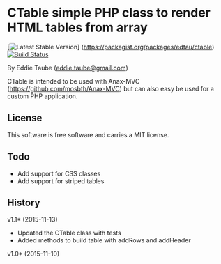 CTable simple PHP class to render HTML tables from array
==================================

[![Latest Stable Version](https://poser.pugx.org/leaphly/cart-bundle/version.png)]
(https://packagist.org/packages/edtau/ctable)
[![Build Status](https://travis-ci.org/edtau/edtauTable.svg?branch=master)](https://travis-ci.org/edtau/edtauTable)

 
 
 
By Eddie Taube (eddie.taube@gmail.com)

CTable is intended to be used with Anax-MVC (https://github.com/mosbth/Anax-MVC) but can also easy be used for a custom 
PHP application. 


License
----------------------------------

This software is free software and carries a MIT license.



Todo
----------------------------------

* Add support for CSS classes 
* Add support for striped tables
 


History
----------------------------------
v1.1* (2015-11-13)
* Updated the CTable class with tests
* Added methods to build table with addRows and addHeader 

v1.0* (2015-11-10)
